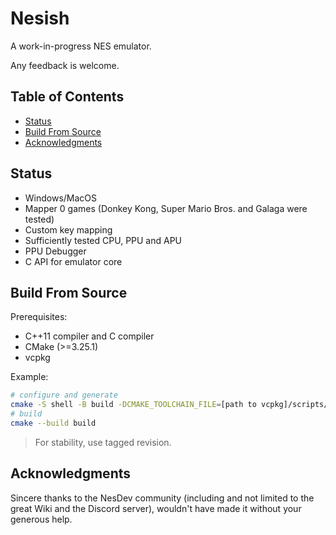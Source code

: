 # Nesish

A work-in-progress NES emulator.

Any feedback is welcome.

## Table of Contents

- [Status](#status)
- [Build From Source](#build-from-source)
- [Acknowledgments](#acknowledgments)

## Status

- Windows/MacOS
- Mapper 0 games (Donkey Kong, Super Mario Bros. and Galaga were tested)
- Custom key mapping
- Sufficiently tested CPU, PPU and APU
- PPU Debugger
- C API for emulator core

## Build From Source

Prerequisites:

- C++11 compiler and C compiler
- CMake (>=3.25.1)
- vcpkg

Example:

```bash
# configure and generate
cmake -S shell -B build -DCMAKE_TOOLCHAIN_FILE=[path to vcpkg]/scripts/buildsystems/vcpkg.cmake -GNinja -DCMAKE_BUILD_TYPE=Release
# build
cmake --build build
```

> For stability, use tagged revision.

## Acknowledgments

Sincere thanks to the NesDev community (including and not limited to the great Wiki and the Discord server), wouldn't have made it without your generous help.
